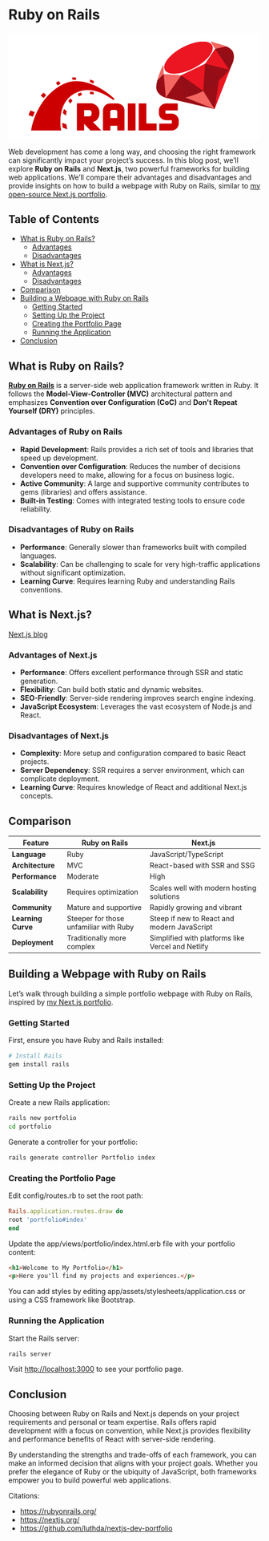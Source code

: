 # Ruby on Rails

![rails_logo](../assets/ruby_on_rails_logo.png)

Web development has come a long way, and choosing the right framework can significantly impact your project’s success. In this blog post, we’ll explore **Ruby on Rails** and **Next.js**, two powerful frameworks for building web applications. We’ll compare their advantages and disadvantages and provide insights on how to build a webpage with Ruby on Rails, similar to [my open-source Next.js portfolio](https://github.com/luthda/nextjs-dev-portfolio).

## Table of Contents

- [What is Ruby on Rails?](#what-is-ruby-on-rails)
  - [Advantages](#advantages-of-ruby-on-rails)
  - [Disadvantages](#disadvantages-of-ruby-on-rails)
- [What is Next.js?](#what-is-nextjs)
  - [Advantages](#advantages-of-nextjs)
  - [Disadvantages](#disadvantages-of-nextjs)
- [Comparison](#comparison)
- [Building a Webpage with Ruby on Rails](#building-a-webpage-with-ruby-on-rails)
  - [Getting Started](#getting-started)
  - [Setting Up the Project](#setting-up-the-project)
  - [Creating the Portfolio Page](#creating-the-portfolio-page)
  - [Running the Application](#running-the-application)
- [Conclusion](#conclusion)

## What is Ruby on Rails?

[**Ruby on Rails**](https://rubyonrails.org/) is a server-side web application framework written in Ruby. It follows the **Model-View-Controller (MVC)** architectural pattern and emphasizes **Convention over Configuration (CoC)** and **Don't Repeat Yourself (DRY)** principles.

### Advantages of Ruby on Rails

- **Rapid Development**: Rails provides a rich set of tools and libraries that speed up development.
- **Convention over Configuration**: Reduces the number of decisions developers need to make, allowing for a focus on business logic.
- **Active Community**: A large and supportive community contributes to gems (libraries) and offers assistance.
- **Built-in Testing**: Comes with integrated testing tools to ensure code reliability.

### Disadvantages of Ruby on Rails

- **Performance**: Generally slower than frameworks built with compiled languages.
- **Scalability**: Can be challenging to scale for very high-traffic applications without significant optimization.
- **Learning Curve**: Requires learning Ruby and understanding Rails conventions.

## What is Next.js?

[Next.js blog](../02%20February/next-js.md)

### Advantages of Next.js

- **Performance**: Offers excellent performance through SSR and static generation.
- **Flexibility**: Can build both static and dynamic websites.
- **SEO-Friendly**: Server-side rendering improves search engine indexing.
- **JavaScript Ecosystem**: Leverages the vast ecosystem of Node.js and React.

### Disadvantages of Next.js

- **Complexity**: More setup and configuration compared to basic React projects.
- **Server Dependency**: SSR requires a server environment, which can complicate deployment.
- **Learning Curve**: Requires knowledge of React and additional Next.js concepts.

## Comparison

| Feature            | Ruby on Rails                          | Next.js                                           |
| ------------------ | -------------------------------------- | ------------------------------------------------- |
| **Language**       | Ruby                                   | JavaScript/TypeScript                             |
| **Architecture**   | MVC                                    | React-based with SSR and SSG                      |
| **Performance**    | Moderate                               | High                                              |
| **Scalability**    | Requires optimization                  | Scales well with modern hosting solutions         |
| **Community**      | Mature and supportive                  | Rapidly growing and vibrant                       |
| **Learning Curve** | Steeper for those unfamiliar with Ruby | Steep if new to React and modern JavaScript       |
| **Deployment**     | Traditionally more complex             | Simplified with platforms like Vercel and Netlify |

## Building a Webpage with Ruby on Rails

Let’s walk through building a simple portfolio webpage with Ruby on Rails, inspired by [my Next.js portfolio](https://github.com/luthda/nextjs-dev-portfolio).

### Getting Started

First, ensure you have Ruby and Rails installed:

```bash
# Install Rails
gem install rails
```

### Setting Up the Project

Create a new Rails application:

```bash
rails new portfolio
cd portfolio
```

Generate a controller for your portfolio:

```bash
rails generate controller Portfolio index
```

### Creating the Portfolio Page

Edit config/routes.rb to set the root path:

```ruby
Rails.application.routes.draw do
root 'portfolio#index'
end
```

Update the app/views/portfolio/index.html.erb file with your portfolio content:

```html
<h1>Welcome to My Portfolio</h1>
<p>Here you'll find my projects and experiences.</p>
```

You can add styles by editing app/assets/stylesheets/application.css or using a CSS framework like Bootstrap.

### Running the Application

Start the Rails server:

```bash
rails server
```

Visit <http://localhost:3000> to see your portfolio page.

## Conclusion

Choosing between Ruby on Rails and Next.js depends on your project requirements and personal or team expertise. Rails offers rapid development with a focus on convention, while Next.js provides flexibility and performance benefits of React with server-side rendering.

By understanding the strengths and trade-offs of each framework, you can make an informed decision that aligns with your project goals. Whether you prefer the elegance of Ruby or the ubiquity of JavaScript, both frameworks empower you to build powerful web applications.

Citations:

- <https://rubyonrails.org/>
- <https://nextjs.org/>
- <https://github.com/luthda/nextjs-dev-portfolio>

